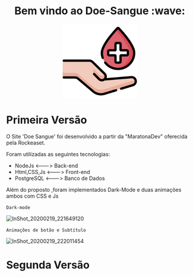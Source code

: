 
<h1 align="center">Bem vindo ao Doe-Sangue :wave: </h1>

<p align="center">
<img src=".github/blood-donation.svg" height="200em" /> 
</p>



# Primeira Versão

<p>O Site 'Doe Sangue' foi desenvolvido a partir da "MaratonaDev" oferecida pela Rockeaset.</p>

<p>Foram utilizadas as seguintes tecnologias:</p>
<ul>
  <li>NodeJs  <--->  Back-end</li>
  <li>Html,CSS,Js <---> Front-end</li>
  <li>PostgreSQL <---> Banco de Dados</li>
</ul>

<p>Além do proposto ,foram implementados Dark-Mode  e duas animações ambos com CSS e Js </p>

<p align="center">

    Dark-mode

</p>

![InShot_20200219_221649120](https://user-images.githubusercontent.com/45442173/74895428-5d00d680-5370-11ea-9e34-affca335edd9.gif)

<p align="center">

    Animações de botão e Subtítulo

</p>

![InShot_20200219_222011454](https://user-images.githubusercontent.com/45442173/74895489-7e61c280-5370-11ea-8ff4-51c1d708d2c0.gif)

# Segunda Versão

